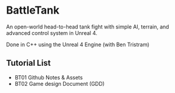 # BattleTank
An open-world head-to-head tank fight with simple AI, terrain, and advanced control system in Unreal 4.

Done in C++ using the Unreal 4 Engine (with Ben Tristram)

## Tutorial List
* BT01 Github Notes & Assets
* BT02 Game design Document (GDD)
